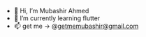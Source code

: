 - 👋 Hi, I’m Mubashir Ahmed
- 🌱 I’m currently learning flutter 
- 📫 get me ->  @getmemubashir@gmail.com

<!---
mubashirspam/mubashirspam is a ✨ special ✨ repository because its `README.md` (this file) appears on your GitHub profile.
You can click the Preview link to take a look at your changes.
--->
